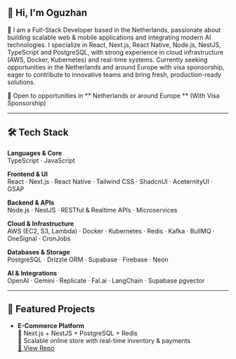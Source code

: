 ## 👋 Hi, I'm Oguzhan

🚀 I am a Full-Stack Developer based in the Netherlands, passionate about building scalable web & mobile applications and integrating modern AI technologies.
I specialize in React, Next.js, React Native, Node.js, NestJS, TypeScript and PostgreSQL, with strong experience in cloud infrastructure (AWS, Docker, Kubernetes) and real-time systems. Currently seeking opportunities in the Netherlands and around Europe with visa sponsorship, eager to contribute to innovative teams and bring fresh, production-ready solutions. 

🔎 Open to opportunities in ** Netherlands or around Europe ** (With Visa Sponsorship)  

---

## 🛠 Tech Stack

**Languages & Core**  
TypeScript · JavaScript  

**Frontend & UI**  
React · Next.js · React Native · Tailwind CSS · ShadcnUI · AceternityUI · GSAP  

**Backend & APIs**  
Node.js · NestJS · RESTful & Realtime APIs · Microservices  

**Cloud & Infrastructure**  
AWS (EC2, S3, Lambda) · Docker · Kubernetes · Redis · Kafka · BullMQ · OneSignal · CronJobs 

**Databases & Storage**  
PostgreSQL · Drizzle ORM · Supabase · Firebase · Neon  

**AI & Integrations**  
OpenAI · Gemini · Replicate · Fal.ai · LangChain · Supabase pgvector  

---

## 📌 Featured Projects

- **E-Commerce Platform**  
  🔹 Next.js + NestJS + PostgreSQL + Redis  
  🔹 Scalable online store with real-time inventory & payments  
  [🔗 View Repo](https://github.com/username/ecommerce-app)
